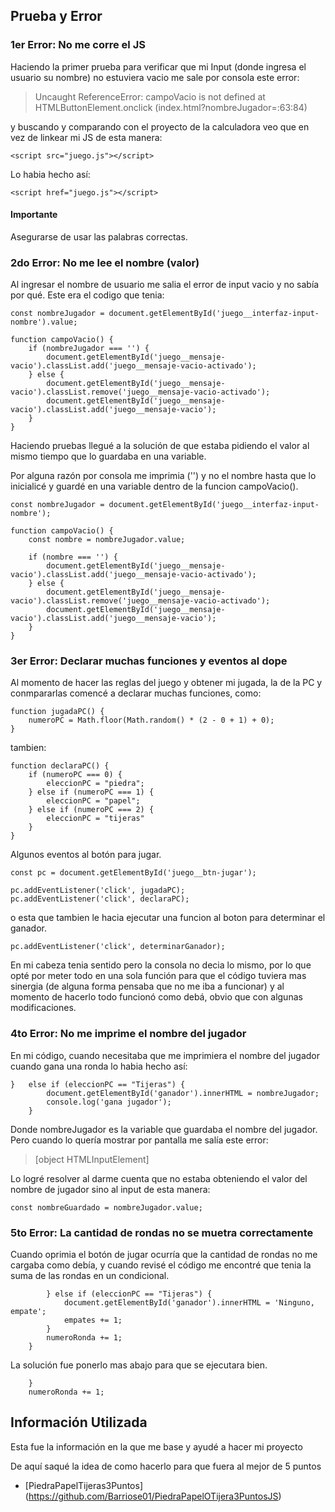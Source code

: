 ## Prueba y Error

### 1er Error: No me corre el JS

Haciendo la primer prueba para verificar que mi Input (donde ingresa el usuario su nombre) no estuviera vacio me sale por consola este error: 

>Uncaught ReferenceError: campoVacio is not defined
>    at HTMLButtonElement.onclick (index.html?nombreJugador=:63:84)

y buscando y comparando con el proyecto de la calculadora veo que en vez de linkear mi JS de esta manera:

~~~
<script src="juego.js"></script>
~~~

Lo habia hecho así:

~~~
<script href="juego.js"></script>
~~~

#### Importante

Asegurarse de usar las palabras correctas.

### 2do Error: No me lee el nombre (valor)

Al ingresar el nombre de usuario me salia el error de input vacio y no sabía por qué.
Este era el codigo que tenia:

~~~
const nombreJugador = document.getElementById('juego__interfaz-input-nombre').value;

function campoVacio() {
    if (nombreJugador === '') {
        document.getElementById('juego__mensaje-vacio').classList.add('juego__mensaje-vacio-activado');
    } else {
        document.getElementById('juego__mensaje-vacio').classList.remove('juego__mensaje-vacio-activado');
        document.getElementById('juego__mensaje-vacio').classList.add('juego__mensaje-vacio');
    }
}
~~~

Haciendo pruebas llegué a la solución de que estaba pidiendo el valor al mismo tiempo que lo guardaba en una variable.

Por alguna razón por consola me imprimia ('') y no el nombre hasta que lo inicialicé y guardé en una variable dentro de la funcion campoVacio().

~~~
const nombreJugador = document.getElementById('juego__interfaz-input-nombre');

function campoVacio() {
    const nombre = nombreJugador.value;

    if (nombre === '') {
        document.getElementById('juego__mensaje-vacio').classList.add('juego__mensaje-vacio-activado');
    } else {
        document.getElementById('juego__mensaje-vacio').classList.remove('juego__mensaje-vacio-activado');
        document.getElementById('juego__mensaje-vacio').classList.add('juego__mensaje-vacio');
    }
}
~~~

### 3er Error: Declarar muchas funciones y eventos al dope 
Al momento de hacer las reglas del juego y obtener mi jugada, la de la PC y conmpararlas comencé a declarar muchas funciones, como:

~~~
function jugadaPC() { 
    numeroPC = Math.floor(Math.random() * (2 - 0 + 1) + 0);
}
~~~

tambien:

~~~
function declaraPC() {
    if (numeroPC === 0) {
        eleccionPC = "piedra";
    } else if (numeroPC === 1) {
        eleccionPC = "papel";
    } else if (numeroPC === 2) {
        eleccionPC = "tijeras"
    }
}
~~~

Algunos eventos al botón para jugar.
~~~
const pc = document.getElementById('juego__btn-jugar');

pc.addEventListener('click', jugadaPC);
pc.addEventListener('click', declaraPC);
~~~

o esta que tambien le hacia ejecutar una funcion al boton para determinar el ganador.
~~~
pc.addEventListener('click', determinarGanador);
~~~

En mi cabeza tenia sentido pero la consola no decia lo mismo, por lo que opté por meter todo en una sola función para que el código tuviera mas sinergia (de alguna forma pensaba que no me iba a funcionar) y al momento de hacerlo todo funcionó como debá, obvio que con algunas modificaciones. 

### 4to Error: No me imprime el nombre del jugador

En mi código, cuando necesitaba que me imprimiera el nombre del jugador cuando gana una ronda lo habia hecho así: 

~~~
}   else if (eleccionPC == "Tijeras") {
        document.getElementById('ganador').innerHTML = nombreJugador;
        console.log('gana jugador');
    }
~~~

Donde nombreJugador es la variable que guardaba el nombre del jugador. Pero cuando lo quería mostrar por pantalla me salía este error:

>[object HTMLInputElement]

Lo logré resolver al darme cuenta que no estaba obteniendo el valor del nombre de jugador sino al input de esta manera:

~~~
const nombreGuardado = nombreJugador.value;
~~~

### 5to Error: La cantidad de rondas no se muetra correctamente

Cuando oprimia el botón de jugar ocurría que la cantidad de rondas no me cargaba como debía, y cuando revisé el código me encontré que tenia la suma de las rondas en un condicional.

~~~
        } else if (eleccionPC == "Tijeras") {
            document.getElementById('ganador').innerHTML = 'Ninguno, empate';
            empates += 1;
        }
        numeroRonda += 1;
    }
~~~

La solución fue ponerlo mas abajo para que se ejecutara bien.

~~~
    }
    numeroRonda += 1;
~~~

## Información Utilizada

Esta fue la información en la que me base y ayudé a hacer mi proyecto

De aquí saqué la idea de como hacerlo para que fuera al mejor de 5 puntos
* [PiedraPapelTijeras3Puntos] (https://github.com/Barriose01/PiedraPapelOTijera3PuntosJS)
